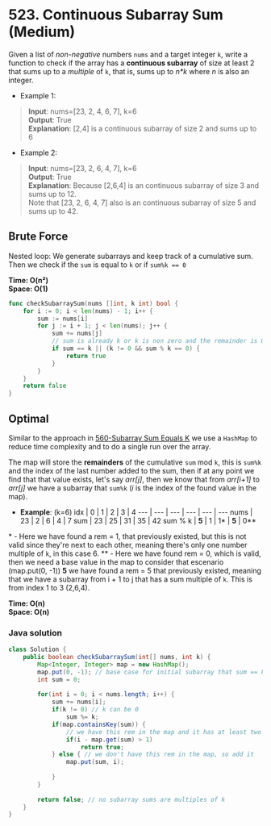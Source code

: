 # 523. Continuous Subarray Sum (Medium)

Given a list of *non-negative* numbers `nums` and a target integer `k`, write a function to check if
the array has a **continuous subarray** of size at least 2 that sums up to a *multiple* of `k`, that
is, sums up to *n\*k* where *n* is also an integer.

- Example 1:
> **Input**: nums=[23, 2, 4, 6, 7],  k=6 <br>
> **Output**: True <br>
> **Explanation**: [2,4] is a continuous subarray of size 2 and sums up to 6
- Example 2:
> **Input**: nums=[23, 2, 6, 4, 7],  k=6 <br>
> **Output**: True <br>
> **Explanation**: Because [2,6,4] is an continuous subarray of size 3 and sums up to 12.<br>
> Note that [23, 2, 6, 4, 7] also is an continuous subarray of size 5 and sums up to 42.

## Brute Force
Nested loop: We generate subarrays and keep track of a cumulative sum. Then we check if the `sum` is
equal to `k` or if `sum%k == 0`

**Time: O(n²) <br> Space: O(1)**

```go
func checkSubarraySum(nums []int, k int) bool {
    for i := 0; i < len(nums) - 1; i++ {
        sum := nums[i]
        for j := i + 1; j < len(nums); j++ {
            sum += nums[j]
            // sum is already k or k is non zero and the remainder is 0
            if sum == k || (k != 0 && sum % k == 0) {
                return true
            }
        }
    }
    return false
}
```

## Optimal
Similar to the approach in [560-Subarray Sum Equals K](560-Subarray%20Sum%20Equals%20K.md) we use a
`HashMap` to reduce time complexity and to do a single run over the array.

The map will store the **remainders** of the cumulative `sum` mod `k`, this is `sum%k` and the index
of the last number added to the sum, then if at any point we find that that value exists, let's say
*arr[j]*, then we know that from *arr[i+1]* to *arr[j]* we have a subarray that `sum%k` (*i* is the
index of the found value in the map).

- **Example**: (k=6)
idx | 0 | 1 | 2 | 3 | 4
--- | --- | --- | --- | --- | ---
nums | 23 | 2 | 6 | 4 | 7 
sum | 23 | 25 | 31 | 35 | 42 
sum % k | **5** | 1 | 1\* | **5** | 0\*\* 

\* - Here we have found a rem = 1, that previously existed, but this is not valid since they're
  next to each other, meaning there's only one number multiple of `k`, in this case 6.
\*\* - Here we have found rem = 0, which is valid, then we need a base value in the map to consider
  that escenario (map.put(0, -1))
**5** we have found a rem = 5 that previously existed, meaning that we have a subarray from i + 1 to
  j that has a sum multiple of `k`. This is from index 1 to 3 (2,6,4).

**Time: O(n) <br> Space: O(n)**

### Java solution
```java
class Solution {
    public boolean checkSubarraySum(int[] nums, int k) {
        Map<Integer, Integer> map = new HashMap();
        map.put(0, -1); // base case for initial subarray that sum == k
        int sum = 0;
        
        for(int i = 0; i < nums.length; i++) {
            sum += nums[i];
            if(k != 0) // k can be 0
                sum %= k;
            if(map.containsKey(sum)) { 
                // we have this rem in the map and it has at least two numbers
                if(i - map.get(sum) > 1)
                    return true;
            } else { // we don't have this rem in the map, so add it
                map.put(sum, i);
                
            }
        }
        
        return false; // no subarray sums are multiples of k
    }
}
```